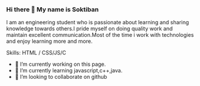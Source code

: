 ### Hi there 👋 My name is Soktiban

I am an engineering student who is passionate about learning and sharing knowledge towards others.I pride myself on doing quality work and maintain excellent communication.Most of the time i work with technologies and enjoy learning more and more.

Skills: HTML / CSS/JS/C

- 🔭 I’m currently working on this page. 
- 🌱 I’m currently learning javascript,c++,java.
- 👯 I’m looking to collaborate on github 
